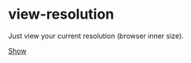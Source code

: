 # view-resolution
Just view your current resolution (browser inner size).

[Show](https://domske.github.io/view-resolution/)
